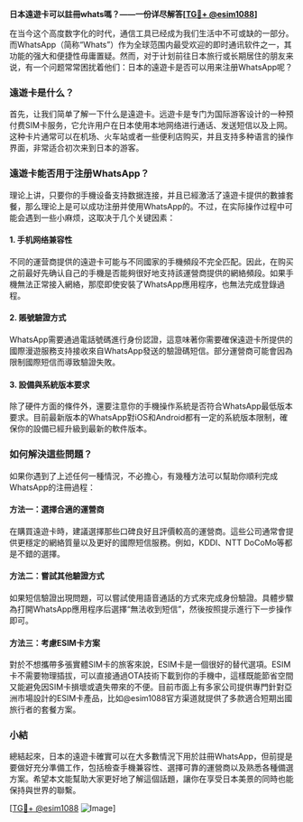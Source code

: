 **日本遠遊卡可以註冊whats嗎？——一份详尽解答[[TG💪+ @esim1088](https://t.me/s/esim1088)]**

在当今这个高度数字化的时代，通信工具已经成为我们生活中不可或缺的一部分。而WhatsApp（简称“Whats”）作为全球范围内最受欢迎的即时通讯软件之一，其功能的强大和便捷性毋庸置疑。然而，对于计划前往日本旅行或长期居住的朋友来说，有一个问题常常困扰着他们：日本的遠遊卡是否可以用来注册WhatsApp呢？

### 遠遊卡是什么？
首先，让我们简单了解一下什么是遠遊卡。远遊卡是专门为国际游客设计的一种预付费SIM卡服务，它允许用户在日本使用本地网络进行通话、发送短信以及上网。这种卡片通常可以在机场、火车站或者一些便利店购买，并且支持多种语言的操作界面，非常适合初次来到日本的游客。

### 遠遊卡能否用于注册WhatsApp？
理论上讲，只要你的手機设备支持数据连接，并且已經激活了遠遊卡提供的數據套餐，那么理论上是可以成功注册并使用WhatsApp的。不过，在实际操作过程中可能会遇到一些小麻烦，这取决于几个关键因素：

#### 1. 手机网络兼容性
不同的運营商提供的遠遊卡可能与不同國家的手機頻段不完全匹配。因此，在购买之前最好先确认自己的手機是否能夠很好地支持該運營商提供的網絡頻段。如果手機無法正常接入網絡，那麼即使安裝了WhatsApp應用程序，也無法完成登錄過程。

#### 2. 賬號驗證方式
WhatsApp需要通過電話號碼進行身份認證，這意味著你需要確保遠遊卡所提供的國際漫遊服務支持接收來自WhatsApp發送的驗證碼短信。部分運營商可能會因為限制國際短信而導致驗證失敗。

#### 3. 設備與系統版本要求
除了硬件方面的條件外，還要注意你的手機操作系統是否符合WhatsApp最低版本要求。目前最新版本的WhatsApp對iOS和Android都有一定的系統版本限制，確保你的設備已經升級到最新的軟件版本。

### 如何解決這些問題？
如果你遇到了上述任何一種情況，不必擔心，有幾種方法可以幫助你順利完成WhatsApp的注冊過程：

#### 方法一：選擇合適的運營商
在購買遠遊卡時，建議選擇那些口碑良好且評價較高的運營商。這些公司通常會提供更穩定的網絡質量以及更好的國際短信服務。例如，KDDI、NTT DoCoMo等都是不錯的選擇。

#### 方法二：嘗試其他驗證方式
如果短信驗證出現問題，可以嘗試使用語音通話的方式來完成身份驗證。具體步驟為打開WhatsApp應用程序后選擇“無法收到短信”，然後按照提示進行下一步操作即可。

#### 方法三：考慮ESIM卡方案
對於不想攜帶多張實體SIM卡的旅客來說，ESIM卡是一個很好的替代選項。ESIM卡不需要物理插拔，可以直接通過OTA技術下載到你的手機中，這樣既能節省空間又能避免因SIM卡損壞或遺失帶來的不便。目前市面上有多家公司提供專門針對亞洲市場設計的ESIM卡產品，比如@esim1088官方渠道就提供了多款適合短期出國旅行者的套餐方案。

### 小結
總結起來，日本的遠遊卡確實可以在大多數情況下用於註冊WhatsApp，但前提是要做好充分準備工作，包括檢查手機兼容性、選擇可靠的運營商以及熟悉各種備選方案。希望本文能幫助大家更好地了解這個話題，讓你在享受日本美景的同時也能保持與世界的聯繫。

[[TG💪+ @esim1088](https://t.me/s/esim1088) ![Image](https://i.postimg.cc/4NQfJmqS/Snipaste-2025-05-13-00-14-12.png)]